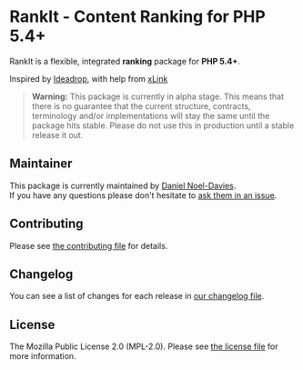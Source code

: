 # RankIt - Content Ranking for PHP 5.4+

RankIt is a flexible, integrated **ranking** package for **PHP 5.4+**.

Inspired by [Ideadrop](http://ideadrop.co), with help from [xLink](http://github.com/xLink)

> **Warning:** This package is currently in alpha stage. This means that there is no guarantee that the current structure, contracts, terminology and/or implementations will stay the same until the package hits stable. Please do not use this in production until a stable release it out.

## Maintainer

This package is currently maintained by [Daniel Noel-Davies](https://github.com/noeldavies).  
If you have any questions please don't hesitate to [ask them in an issue](https://github.com/NoelDavies/rankit/issues/new).

## Contributing

Please see [the contributing file](contributing.md) for details.

## Changelog

You can see a list of changes for each release in [our changelog file](changelog.md).

## License

The Mozilla Public License 2.0 (MPL-2.0). Please see [the license file](license.md) for more information.
